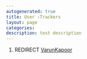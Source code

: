 ```yaml
---
autogenerated: true
title: User ›Trackers
layout: page
categories: 
description: test description
---
```


1.  REDIRECT [VarunKapoor](VarunKapoor)
